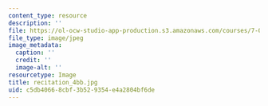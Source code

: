```yaml
---
content_type: resource
description: ''
file: https://ol-ocw-studio-app-production.s3.amazonaws.com/courses/7-013-introductory-biology-spring-2018/c5db40668cbf3b529354e4a2804bf6de_recitation_4bb.jpg
file_type: image/jpeg
image_metadata:
  caption: ''
  credit: ''
  image-alt: ''
resourcetype: Image
title: recitation_4bb.jpg
uid: c5db4066-8cbf-3b52-9354-e4a2804bf6de
---
```

